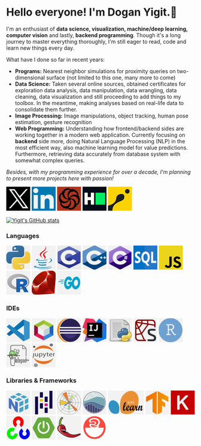 # Hello everyone! I'm Dogan Yigit.👋

I'm an enthusiast of **data science, visualization, machine/deep learning, computer vision** and lastly, **backend programming**. Though it's a long journey to master everything thoroughly, I'm still eager to read, code and learn new things every day.

What have I done so far in recent years:
* **Programs:** Nearest neighbor simulations for proximity queries on two-dimensional surface (not limited to this one, many more to come)
* **Data Science:** Taken several online sources, obtained certificates for exploration data analysis, data manipulation, data wrangling, data cleaning, data visualization and still proceeding to add things to my toolbox. In the meantime, making analyses based on real-life data to consolidate them further.
* **Image Processing:** Image manipulations, object tracking, human pose estimation, gesture recognition
* **Web Programming:** Understanding how frontend/backend sides are working together in a modern web application. Currently focusing on **backend** side more, doing Natural Language Processing (NLP) in the most efficient way, also machine learning model for value predictions. Furthermore, retrieving data accurately from database system with somewhat complex queries.

_Besides, with my programming experience for over a decade, I'm planning to present more projects here with passion!_

<!--
In the branch of Computer Science, I'm heavily interested in **Data Science**. In today's world, vast amount of data is being produced every day in digital environment and in the meantime, analyses should be performed in order to reveal valuable knowledge. Furthermore, the most optimal time and space complexities for the methods are necessary for fulfilling the needs efficiently; that's why, it is vital to get the hang of the state-of-the-art techniques, especially to conquer **Big Data**.

With this motivation, I aimed for becoming a veteran _Data Scientist_ in a long period. For this purpose, I've taken several online courses, obtained certificates and still proceeding to add things to my toolbox. To consolidate them further, I've been making analyses based on real-life data from time to time. Thankfully, GitHub has enabled me to present my works all around the world. Of course, I'd like to push forward and get even better in the future!

Besides, **Image Processing** is another branch I've worked on since 2021. Thus, I'm getting my hands on these methods for some fascinating topics, such as image manipulations, object tracking, human pose estimation and gesture recognition.

For nearly 1 year, I'm headed for **web programming** to understand how the frontend/backend sides are working together in a modern web application. Nonetheless, my focus point is on **the backend side** to run methods related to **Natural Language Processing (NLP)** efficiently and optimally when requests are received.

_Of course, this will not be limited to just aforementioned topics above! Besides, with my programming experience for over a decade, I'm planning to present other projects I carried out with passion as individual repos..._
-->

[![Twitter X](twitter_X_logo_small.png)](https://twitter.com/NewdayYigit)
[![LinkedIn](linkedin_logo_small.png)](https://www.linkedin.com/in/do%C4%9Fan-yi%C4%9Fit-yenig%C3%BCn-4b437467/)
[![CodeWars](codewars_logo_small.png)](https://www.codewars.com/users/toUpperCase78)
[![HackerRank](hackerrank_logo_small.png)](https://www.hackerrank.com/toUpperCase78)
[![CodinGame](codingame_logo_small.png)](https://www.codingame.com/profile/85ffd602b2b991610a0f9bb50c44b8f04451631)

[![Yigit's GitHub stats](https://github-readme-stats.vercel.app/api?username=toUpperCase78&theme=dark&show_icons=true)](https://github.com/anuraghazra/github-readme-stats)

### Languages

![Python](python_logo_small.png) ![Java](java_logo_small.png) ![C](c_language_logo_small.png) ![C++](cplusplus_logo_small.png)
![C#](csharp_logo_small.png) ![SQL](sql_logo_small.png) ![JavaScript](javascript_logo_small.png) ![R](r_language_logo_small.png)
![Ruby](ruby_logo_small.png) ![Golang](go_language_logo_small.png)

### IDEs

![Visual Studio Code](visual_studio_code_logo_small.png) ![Netbeans](netbeans_logo_small.png) ![Eclipse](eclipse_logo_small.png)
![Intellij Idea](intellij_idea_logo_small.png) ![Python Idle](python_idle_logo_small.png) ![Spyder](spyder_logo_small.png)
![RStudio](rstudio_logo_small.png) ![Notepad++](notepadplusplus_logo_small.png) ![Jupyter Notebook](jupyter_notebook_logo_small.png)

### Libraries & Frameworks

![Numpy](numpy_logo_small.png) ![Pandas](pandas_logo_small.png) ![Matplotlib](matplotlib_logo_small.png) ![Seaborn](seaborn_logo_small.png)
![Scikit Learn](scikit_learn_logo_small.png) ![Tensorflow](tensorflow_logo_small.png) ![Keras](keras_logo_small.png)
![OpenCV](opencv_logo_small.png) ![Spring Boot](spring_boot_logo_small.png) ![Lombok](lombok_logo_small.png)
![Log4j](log4j_logo_small.png)

<!--
**toUpperCase78/toUpperCase78** is a ✨ _special_ ✨ repository because its `README.md` (this file) appears on your GitHub profile.

Here are some ideas to get you started:

- 🔭 I’m currently working on ...
- 🌱 I’m currently learning ...
- 👯 I’m looking to collaborate on ...
- 🤔 I’m looking for help with ...
- 💬 Ask me about ...
- 📫 How to reach me: ...
- 😄 Pronouns: ...
- ⚡ Fun fact: ...
-->
